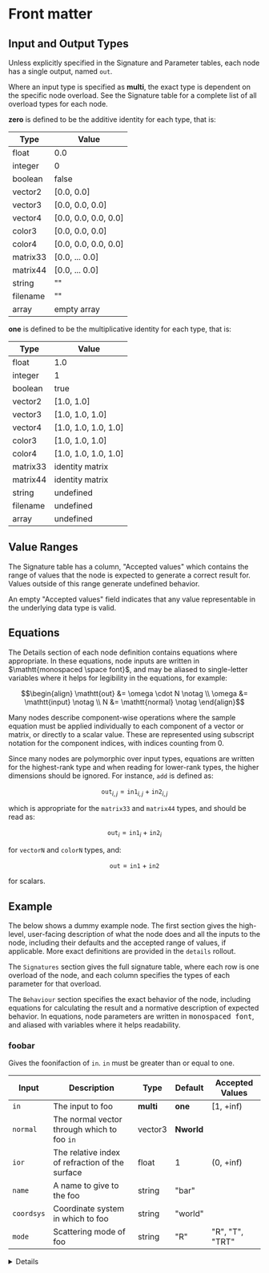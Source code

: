 # Front matter

## Input and Output Types

Unless explicitly specified in the Signature and Parameter tables, each node has a single output, named `out`.

Where an input type is specified as __multi__, the exact type is dependent on the specific node overload. See the Signature table for a complete list of all overload types for each node. 

__zero__ is defined to be the additive identity for each type, that is:

|Type       |Value                 |
|-----------|----------------------|
|float      | 0.0                  |
|integer    | 0                    |
|boolean    | false                |
|vector2    | [0.0, 0.0]           |
|vector3    | [0.0, 0.0, 0.0]      |
|vector4    | [0.0, 0.0, 0.0, 0.0] |
|color3     | [0.0, 0.0, 0.0]      |
|color4     | [0.0, 0.0, 0.0, 0.0] |
|matrix33   | [0.0, ... 0.0]       |
|matrix44   | [0.0, ... 0.0]       |
|string     | ""                   |
|filename   | ""                   |
|array      | empty array          |

__one__ is defined to be the multiplicative identity for each type, that is:

|Type       |Value                 |
|-----------|----------------------|
|float      | 1.0                  |
|integer    | 1                    |
|boolean    | true                 |
|vector2    | [1.0, 1.0]           |
|vector3    | [1.0, 1.0, 1.0]      |
|vector4    | [1.0, 1.0, 1.0, 1.0] |
|color3     | [1.0, 1.0, 1.0]      |
|color4     | [1.0, 1.0, 1.0, 1.0] |
|matrix33   | identity matrix      |
|matrix44   | identity matrix      |
|string     | undefined            |
|filename   | undefined            |
|array      | undefined            |


## Value Ranges

The Signature table has a column, "Accepted values" which contains the range of values that the node is expected to generate a correct result for. Values outside of this range generate undefined behavior. 

An empty "Accepted values" field indicates that any value representable in the underlying data type is valid.

## Equations

The Details section of each node definition contains equations where appropriate. In these equations, node inputs are written in $\mathtt{monospaced \space font}$, and may be aliased to single-letter variables where it helps for legibility in the equations, for example:

```math
\begin{align}

\mathtt{out} &= \omega \cdot N \notag \\
\omega &= \mathtt{input} \notag \\
N &= \mathtt{normal} \notag 

\end{align}
```

Many nodes describe component-wise operations where the sample equation must be applied individually to each component of a vector or matrix, or directly to a scalar value. These are represented using subscript notation for the component indices, with indices counting from 0.  

Since many nodes are polymorphic over input types, equations are written for the highest-rank type and when reading for lower-rank types, the higher dimensions should be ignored. For instance, `add` is defined as:

```math
\mathtt{out}_{i,j} = \mathtt{in1}_{i,j} + \mathtt{in2}_{i,j}
```

which is appropriate for the `matrix33` and `matrix44` types, and should be read as:

```math
\mathtt{out}_{i} = \mathtt{in1}_{i} + \mathtt{in2}_{i}
```

for `vectorN` and `colorN` types, and:

```math
\mathtt{out} = \mathtt{in1} + \mathtt{in2}
```

for scalars.


## Example

The below shows a dummy example node. The first section gives the high-level, user-facing description of what the node does and all the inputs to the node, including their defaults and the accepted range of values, if applicable. More exact definitions are provided in the `details` rollout.

The `Signatures` section gives the full signature table, where each row is one overload of the node, and each column specifies the types of each parameter for that overload.

The `Behaviour` section specifies the exact behavior of the node, including equations for calculating the result and a normative description of expected behavior. In equations, node parameters are written in <tt>monospaced font</tt>, and aliased with variables where it helps readability.

### foobar
Gives the foonifaction of `in`. `in` must be greater than or equal to one.

|Input     |Description                                         |Type      |Default    |Accepted Values|
|----------|----------------------------------------------------|----------|-----------|---------------|
|`in`      |The input to foo                                    |__multi__ | __one__   | [1, +inf)     |
|`normal`  |The normal vector through which to foo `in`         |vector3   | __Nworld__|               |
|`ior`     |The relative index of refraction of the surface     |float     | 1         | (0, +inf)     |
|`name`    |A name to give to the foo                           |string    |"bar"      |               |
|`coordsys`|Coordinate system in which to foo                   |string    |"world"    |               |
|`mode`    |Scattering mode of foo                              |string    |"R"        |"R", "T", "TRT"|

<details>

#### Signatures
|`in`            |`normal`         |`ior`            |`name`          |`cordsys`        |`mode`           |`out`            |
|----------------|-----------------|-----------------|----------------|-----------------|-----------------|-----------------|
|float           |vector3          |float            |string          |string           |string           |float            |
|vector3         |vector3          |float            |string          |string           |string           |vector3          |

#### Behavior
`out` shall be computed as the refraction of `in` through the interface whose surface normal is `normal` and has relative index of refraction `ior`:

```math 
\mathtt{out} = -\eta \omega_i + \lparen \eta \cos\theta_i - \cos\theta_t \rparen N
```

where:
```math
\begin{align}
\omega_i &= \mathtt{in} \notag \\ 
N &= \mathtt{normal} \notag \\ 
\eta &= \mathtt{ior} \notag \\ 
\theta_i &= \cos^{-1}(\omega_i \cdot N) \notag \\
\theta_t &= \sqrt{\eta^{2} \sin^2{\theta_i}} \notag \\
\end{align}
```

</details>
